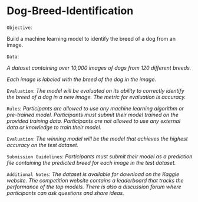 # Dog-Breed-Identification


`Objective`:

Build a machine learning model to identify the breed of a dog from an image.

`Data`:

*A dataset containing over 10,000 images of dogs from 120 different breeds.*

*Each image is labeled with the breed of the dog in the image.*

`Evaluation`:
*The model will be evaluated on its ability to correctly identify the breed of a dog in a new image.*
*The metric for evaluation is accuracy.*

`Rules`:
*Participants are allowed to use any machine learning algorithm or pre-trained model.*
*Participants must submit their model trained on the provided training data.*
*Participants are not allowed to use any external data or knowledge to train their model.*

`Evaluation`:
*The winning model will be the model that achieves the highest accuracy on the test dataset.*

`Submission Guidelines`:
*Participants must submit their model as a prediction file containing the predicted breed for each image in the test dataset.*

`Additional Notes`:
*The dataset is available for download on the Kaggle website.*
*The competition website contains a leaderboard that tracks the performance of the top models.*
*There is also a discussion forum where participants can ask questions and share ideas.*
